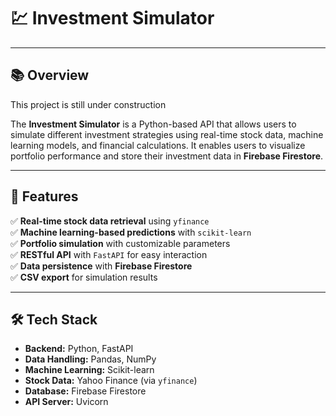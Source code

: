# 💹 **Investment Simulator**
-----

## 📚 **Overview**
This project is still under construction

The **Investment Simulator** is a Python-based API that allows users to simulate different investment strategies using real-time stock data, machine learning models, and financial calculations. It enables users to visualize portfolio performance and store their investment data in **Firebase Firestore**.

---- 

## 🚀 **Features**
✅ **Real-time stock data retrieval** using `yfinance`  
✅ **Machine learning-based predictions** with `scikit-learn`  
✅ **Portfolio simulation** with customizable parameters  
✅ **RESTful API** with `FastAPI` for easy interaction  
✅ **Data persistence** with **Firebase Firestore**  
✅ **CSV export** for simulation results  

---- 

## 🛠️ **Tech Stack**
- **Backend:** Python, FastAPI  
- **Data Handling:** Pandas, NumPy  
- **Machine Learning:** Scikit-learn  
- **Stock Data:** Yahoo Finance (via `yfinance`)  
- **Database:** Firebase Firestore  
- **API Server:** Uvicorn  
